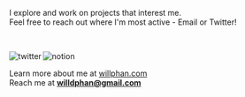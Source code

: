 <p align="center">
<p align="left">I explore and work on projects that interest me. <br> Feel free to reach out where I'm most active - Email or Twitter!</p>

<br>

[<img align="left" alt="twitter" src="https://img.shields.io/badge/twitter-%231DA1F2.svg?&style=for-the-badge&logo=twitter&logoColor=white" />](https://twitter.com/willdphan)
[<img align="left" alt="notion" src="https://img.shields.io/badge/notion-%2312100E.svg?&style=for-the-badge&logo=notion&logoColor=white" />](https://frost-sloop-bbc.notion.site/Web3-Learnings-54d10d04cee848e082cae8a62e7be8e2)

<br>

<!-- LIST-ABOUT-ME:START -->
<p align="left">  </p>

Learn more about me at [willphan.com](https://willphan.com/)<br>
Reach me at **willdphan@gmail.com**

